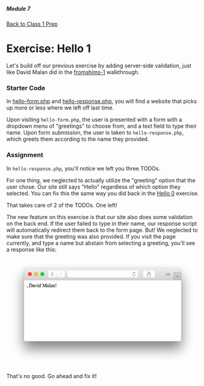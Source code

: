 ##### Module 7

[Back to Class 1 Prep](../../class1-prep#php-on-the-web)

# Exercise: Hello 1

Let's build off our previous exercise by adding server-side validation, just like David Malan did in the <a href="https://www.youtube.com/watch?v=blwsjq0lQb4&index=5&list=PLhQjrBD2T381f7IlC090UL9JN-PJfGoLd" target="_blank">fromshims-1</a> walkthrough. 

### Starter Code

In [hello-form.php](./hello-form.html) and [hello-response.php](./hello-response.html), you will find a website that picks up more or less where we left off last time.

Upon visiting `hello-form.php`, the user is presented with a form with a dropdown menu of "greetings" to choose from, and a text field to type their name. Upon form submission, the user is taken to `hello-response.php`, which greets them according to the name they provided.

### Assignment

In `hello-response.php`, you'll notice we left you three TODOs. 

For one thing, we neglected to actually utilize the "greeting" option that the user chose. Our site still says "Hello" regardless of which option they selected. You can fix this the same way you did back in the [Hello 0](../hello0) exercise.

That takes care of 2 of the TODOs. One left!

The new feature on this exercise is that our site also does some validation on the back end. If the user failed to type in their name, our response script will automatically redirect them back to the form page. But! We neglected to make sure that the greeting was also provided. If you visit the page currently, and type a name but abstain from selecting a greeting, you'll see a response like this:

<img src="./nogreeting.png"/>

That's no good. Go ahead and fix it!
